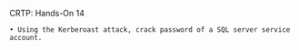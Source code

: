CRTP: Hands-On 14

```
• Using the Kerberoast attack, crack password of a SQL server service account.
```
